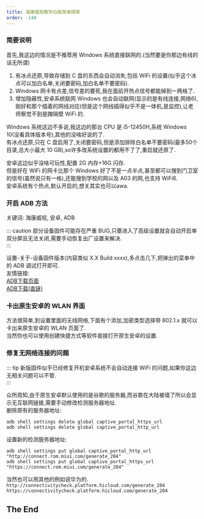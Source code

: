 ```yaml
---
title: 海康威视教学白板简单探索
order: -140
---
```


### 简要说明

首先,我这边的情况是不推荐用 Windows 系统直接联网的.(当然要是你那边有线的话无所谓)  

1. 有冰点还原,导致存储到 C 盘的东西会自动消失,包括 WiFi 的设置(似乎这个冰点可以加白名单,关闭要密码,加白名单不要密码).  
2. Windows 网卡有点差,信号差的要死,我在面前开热点信号都能掉到一两格了.  
3. 增加隐蔽性,安卓系统联网 Windows 也会自动联网(显示的是有线连接,网络6),刚好和那个插着的网线对应(但是这个网线插得似乎不是一体机,是监控),让老师察觉不到是蹭隔壁 WiFi 的.  

Windows 系统这边不多说,我这边的那台 CPU 是 i5-12450H,系统 Windows 10(没看具体版本号),其他的没啥好说的了.  
有冰点还原,只在 C 盘启用了,关闭要密码,但是添加排除白名单不要密码(最多50个目录,总大小最大 10 GB),so许多改系统设置的都用不了了,重启就还原了.  

安卓这边似乎没啥可玩性,配置 2G 内存+16G 闪存.  
但是好在 WiFi 的网卡比那个 Windows 好了不是一点半点,甚至都可以搜到门卫室的信号(虽然说只有一格),还能搜到学校的网以及 A03 的网,也支持 WiFi6.  
安卓系统有个热点,默认开启的,想关其实也可以awa.  

### 开启 ADB 方法

关键词: 海康威视, 安卓, ADB  

::: caution
部分设备固件可能存在严重 BUG,只要进入了高级设置就会自动开启单双分屏且无法关闭,需要手动恢复出厂设置来解决.  
:::

设置-关于-设备固件版本(内容类似 X.X Build xxxx),多点击几下,把弹出的菜单中的 ADB 调试打开即可.  
友情链接:  
[ADB下载页面](https://developer.android.google.cn/tools/releases/platform-tools?hl=zh-cn)  
[ADB下载(直链)](https://googledownloads.cn/android/repository/platform-tools-latest-windows.zip)  

### 卡出原生安卓的 WLAN 界面

方法很简单,到设置里面的无线网络,下面有个添加,加密类型选择带 802.1.x 就可以卡出来原生安卓的 WLAN 页面了.  
当然你也可以使用创建快捷方式等软件直接打开原生安卓的设置.  

### 修复无网络连接的问题

::: tip
新版固件似乎已经修复开机安卓系统不会自动连接 WiFi 的问题,如果你这边无相关问题可以不管.  
:::

众所周知,由于原生安卓默认使用的是谷歌的服务器,而谷歌在大陆被墙了所以会显示无互联网链接,需要手动修改检测服务器地址.  
删除原有的服务器地址:  
```shell
adb shell settings delete global captive_portal_https_url
adb shell settings delete global captive_portal_http_url
```

设置新的检测服务器地址:  
```shell
adb shell settings put global captive_portal_http_url "http://connect.rom.miui.com/generate_204"
adb shell settings put global captive_portal_https_url "https://connect.rom.miui.com/generate_204"
```
当然也可以用其他的例如说华为的.  
```http://connectivitycheck.platform.hicloud.com/generate_204```  
```https://connectivitycheck.platform.hicloud.com/generate_204```  

## The End
